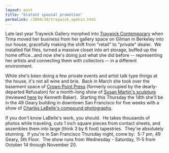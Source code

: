 ```yaml
---
layout: post
title: "blatant spousal promotion"
permalink: /2004/10/traywick_openin.html
---
```


<p>Late last year Traywick Gallery morphed into <a href="http://www.traywick.com/">Traywick Contemporary</a> when Trina moved her business from her gallery space on Gilman in Berkeley into our house, gracefully making the shift from &quot;retail&quot; to &quot;private&quot; dealer.&nbsp; We installed flat files, turned a massive closet into art storage, buffed up the home office...and now she's doing just what she did before -- representing her artists and connecting them with collectors -- in a different environment.&nbsp; </p>

<p>While she's been doing a few private events and artist talk type things at the house, it's not all wine and brie.&nbsp; Back in March she took over the basement space of <a href="http://www.crownpoint.com/">Crown Point Press</a> (formerly occupied by the dearly-departed Refusalon) for a month-long show of <a href="http://www.traywick.com/2004/03/susan_martin.html">Susan Martin's sculpture</a> (reviewed <a href="http://sfgate.com/cgi-bin/article.cgi?file=/chronicle/archive/2004/03/20/DDGD35NC821.DTL">here</a> by Kenneth Baker).&nbsp; Starting this Thursday the 14th she'll be in the 49 Geary building in downtown San Francisco for five weeks with a show of <a href="http://traywick.com/2004/10/charles_labelle.html">Charles LaBelle's compound photographs</a>.&nbsp; </p>

<p>If you don't know LaBelle's work, you should.&nbsp; He takes thousands of photos while traveling, cuts 1 inch square pieces from contact sheets, and assembles them into large (think 3 by 6 foot) tapestries.&nbsp; They're absolutely stunning.&nbsp; If you're in San Francisco Thursday night, come by:&nbsp; 5-7 pm, 49 Geary, 5th Floor.&nbsp; The show runs from Wednesday - Saturday, 11-5 from October 14 through November 20.</p>


